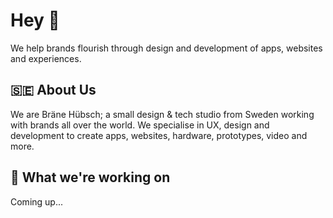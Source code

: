 # Hey 👋

We help brands flourish through design and development of apps, websites and experiences.

## 🇸🇪 About Us

We are Bräne Hübsch; a small design & tech studio from Sweden working with brands all over the world. We specialise in UX, design and development to create apps, websites, hardware, prototypes, video and more.

## 🎒 What we're working on

Coming up...
